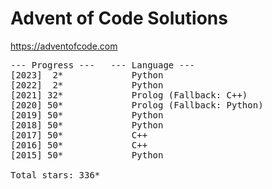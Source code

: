 # Advent of Code Solutions

https://adventofcode.com

<pre>
--- Progress ---   --- Language ---
[2023]  2*             Python
[2022]  2*             Python
[2021] 32*             Prolog (Fallback: C++)
[2020] 50*             Prolog (Fallback: Python)
[2019] 50*             Python
[2018] 50*             Python
[2017] 50*             C++
[2016] 50*             C++
[2015] 50*             Python

Total stars: 336*
</pre>
